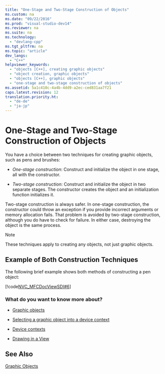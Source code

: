 ```yaml
---
title: "One-Stage and Two-Stage Construction of Objects"
ms.custom: na
ms.date: "09/22/2016"
ms.prod: "visual-studio-dev14"
ms.reviewer: na
ms.suite: na
ms.technology: 
  - "devlang-cpp"
ms.tgt_pltfrm: na
ms.topic: "article"
dev_langs: 
  - "C++"
helpviewer_keywords: 
  - "objects [C++], creating graphic objects"
  - "object creation, graphic objects"
  - "objects [C++], graphic objects"
  - "one-stage and two-stage construction of objects"
ms.assetid: 5a1c410c-4a4b-4dd9-a2ec-ced831aa7f21
caps.latest.revision: 12
translation.priority.ht: 
  - "de-de"
  - "ja-jp"
---
```

# One-Stage and Two-Stage Construction of Objects
You have a choice between two techniques for creating graphic objects, such as pens and brushes:  
  
-   *One-stage construction*: Construct and initialize the object in one stage, all with the constructor.  
  
-   *Two-stage construction*: Construct and initialize the object in two separate stages. The constructor creates the object and an initialization function initializes it.  
  
 Two-stage construction is always safer. In one-stage construction, the constructor could throw an exception if you provide incorrect arguments or memory allocation fails. That problem is avoided by two-stage construction, although you do have to check for failure. In either case, destroying the object is the same process.  
  
> [!NOTE]
>  These techniques apply to creating any objects, not just graphic objects.  
  
## Example of Both Construction Techniques  
 The following brief example shows both methods of constructing a pen object:  
  
 [!code[NVC_MFCDocViewSDI#6](../vs140/codesnippet/CPP/one-stage-and-two-stage-construction-of-objects_1.cpp)]  
  
### What do you want to know more about?  
  
-   [Graphic objects](../vs140/graphic-objects.md)  
  
-   [Selecting a graphic object into a device context](../vs140/selecting-a-graphic-object-into-a-device-context.md)  
  
-   [Device contexts](../vs140/device-contexts.md)  
  
-   [Drawing in a View](../vs140/drawing-in-a-view.md)  
  
## See Also  
 [Graphic Objects](../vs140/graphic-objects.md)